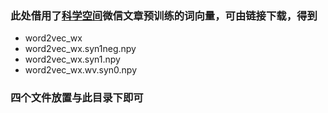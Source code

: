 ### 此处借用了[科学空间](http://spaces.ac.cn/archives/4304/)微信文章预训练的词向量，可由链接下载，得到

+ word2vec_wx
+ word2vec_wx.syn1neg.npy
+ word2vec_wx.syn1.npy
+ word2vec_wx.wv.syn0.npy

### 四个文件放置与此目录下即可
